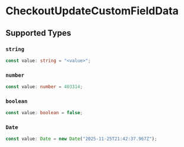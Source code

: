# CheckoutUpdateCustomFieldData


## Supported Types

### `string`

```typescript
const value: string = "<value>";
```

### `number`

```typescript
const value: number = 403314;
```

### `boolean`

```typescript
const value: boolean = false;
```

### `Date`

```typescript
const value: Date = new Date("2025-11-25T21:42:37.967Z");
```

